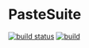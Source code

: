 # PasteSuite

[![build status](https://github.com/probot/example-github-action/actions/workflows/github-code-scanning/codeql/badge.svg)](https://github.com/probot/example-github-action/actions/workflows/github-code-scanning/codeql)
[![build](https://github.com/odd1n3rd/PasteSuite/actions/workflows/ci.yml/badge.svg)](https://github.com/odd1n3rd/PasteSuite/actions/workflows/ci.yml)